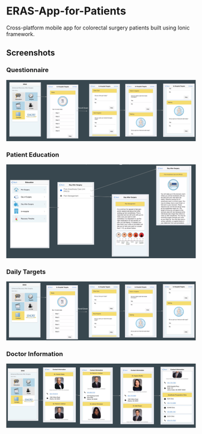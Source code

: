 # ERAS-App-for-Patients

Cross-platform mobile app for colorectal surgery patients built using Ionic framework.

## Screenshots

### Questionnaire

![Questionnaire](./screenshots/1.png)

### Patient Education

![Patient Education](./screenshots/2.png)

### Daily Targets

![Daily Targets](./screenshots/3.png)

### Doctor Information

![Doctor Information](./screenshots/4.png)